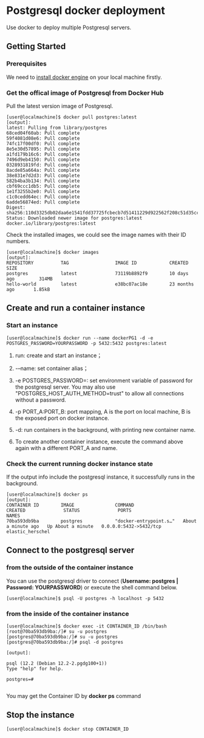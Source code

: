 # Postgresql docker deployment

Use docker to deploy multiple Postgresql servers.

## Getting Started

### Prerequisites

We need to [install docker engine](https://docs.docker.com/install/) on your local machine firstly.


### Get the offical image of Postgresql from Docker Hub

Pull the latest version image of Postgresql.

```
[user@localmachine]$ docker pull postgres:latest
[output]:
latest: Pulling from library/postgres
68ced04f60ab: Pull complete 
59f4081d08e6: Pull complete 
74fc17f00df0: Pull complete 
8e5e30d57895: Pull complete 
a1fd179b16c6: Pull complete 
7496d9eb4150: Pull complete 
0328931819fd: Pull complete 
8acde85a664a: Pull complete 
38e831e7d2d3: Pull complete 
582b4ba3b134: Pull complete 
cbf69ccc1db5: Pull complete 
1e1f3255b2e0: Pull complete 
c1c0cedd64ec: Pull complete 
6adde56874ed: Pull complete 
Digest: sha256:110d3325db02daa6e1541fdd37725fcbecb7d51411229d922562f208c51d35cc
Status: Downloaded newer image for postgres:latest
docker.io/library/postgres:latest
```

Check the installed images, we could see the image names with their ID numbers.

```
[user@localmachine]$ docker images
[output]:
REPOSITORY          TAG                 IMAGE ID            CREATED             SIZE
postgres            latest              73119b8892f9        10 days ago         314MB
hello-world         latest              e38bc07ac18e        23 months ago       1.85kB
```


## Create and run a container instance


### Start an instance

```
[user@localmachine]$ docker run --name dockerPG1 -d -e POSTGRES_PASSWORD=YOURPASSWORD -p 5432:5432 postgres:latest
```

1. run: create and start an instance；

2. -–name: set container alias；

3. -e POSTGRES_PASSWORD=: set environment variable of password for the postgresql server. You may also use "POSTGRES_HOST_AUTH_METHOD=trust" to allow all connections without a password.

4. -p PORT_A:PORT_B: port mapping, A is the port on local machine, B is the exposed port on docker instance.

5. -d: run containers in the background, with printing new container name.

6. To create another container instance, execute the command above again with a different PORT_A and name.

### Check the current running docker instance state

If the output info include the postgresql instance, it successfully runs in the background.

```
[user@localmachine]$ docker ps
[output]:
CONTAINER ID        IMAGE               COMMAND                  CREATED              STATUS              PORTS                    NAMES
70ba593db9ba        postgres            "docker-entrypoint.s…"   About a minute ago   Up About a minute   0.0.0.0:5432->5432/tcp   elastic_herschel
```

## Connect to the postgresql server 

### from the outside of the container instance
You can use the postgresql driver to connect (**Username: postgres | Password: YOURPASSWORD**) or execute the shell command below.

```
[user@localmachine]$ psql -U postgres -h localhost -p 5432

```

### from the inside of the container instance

```
[user@localmachine]$ docker exec -it CONTAINER_ID /bin/bash
[root@70ba593db9ba:/]# su -u postgres
[postgres@70ba593db9ba:/]# su -u postgres
[postgres@70ba593db9ba:/]# psql -d postgres

[output]:

psql (12.2 (Debian 12.2-2.pgdg100+1))
Type "help" for help.

postgres=# 


```
You may get the Container ID by **docker ps** command


## Stop the instance

```
[user@localmachine]$ docker stop CONTAINER_ID

```

